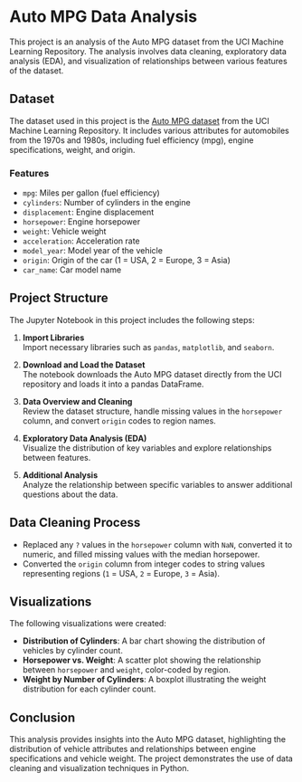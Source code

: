 # Auto MPG Data Analysis

This project is an analysis of the Auto MPG dataset from the UCI Machine Learning Repository. The analysis involves data cleaning, exploratory data analysis (EDA), and visualization of relationships between various features of the dataset.

## Dataset

The dataset used in this project is the [Auto MPG dataset](https://archive.ics.uci.edu/ml/datasets/Auto+MPG) from the UCI Machine Learning Repository. It includes various attributes for automobiles from the 1970s and 1980s, including fuel efficiency (mpg), engine specifications, weight, and origin.

### Features
- `mpg`: Miles per gallon (fuel efficiency)
- `cylinders`: Number of cylinders in the engine
- `displacement`: Engine displacement
- `horsepower`: Engine horsepower
- `weight`: Vehicle weight
- `acceleration`: Acceleration rate
- `model_year`: Model year of the vehicle
- `origin`: Origin of the car (1 = USA, 2 = Europe, 3 = Asia)
- `car_name`: Car model name

## Project Structure

The Jupyter Notebook in this project includes the following steps:

1. **Import Libraries**  
   Import necessary libraries such as `pandas`, `matplotlib`, and `seaborn`.

2. **Download and Load the Dataset**  
   The notebook downloads the Auto MPG dataset directly from the UCI repository and loads it into a pandas DataFrame.

3. **Data Overview and Cleaning**  
   Review the dataset structure, handle missing values in the `horsepower` column, and convert `origin` codes to region names.

4. **Exploratory Data Analysis (EDA)**  
   Visualize the distribution of key variables and explore relationships between features.

5. **Additional Analysis**  
   Analyze the relationship between specific variables to answer additional questions about the data.

## Data Cleaning Process

- Replaced any `?` values in the `horsepower` column with `NaN`, converted it to numeric, and filled missing values with the median horsepower.
- Converted the `origin` column from integer codes to string values representing regions (`1` = USA, `2` = Europe, `3` = Asia).

## Visualizations

The following visualizations were created:
- **Distribution of Cylinders**: A bar chart showing the distribution of vehicles by cylinder count.
- **Horsepower vs. Weight**: A scatter plot showing the relationship between `horsepower` and `weight`, color-coded by region.
- **Weight by Number of Cylinders**: A boxplot illustrating the weight distribution for each cylinder count.

## Conclusion

This analysis provides insights into the Auto MPG dataset, highlighting the distribution of vehicle attributes and relationships between engine specifications and vehicle weight. The project demonstrates the use of data cleaning and visualization techniques in Python.
